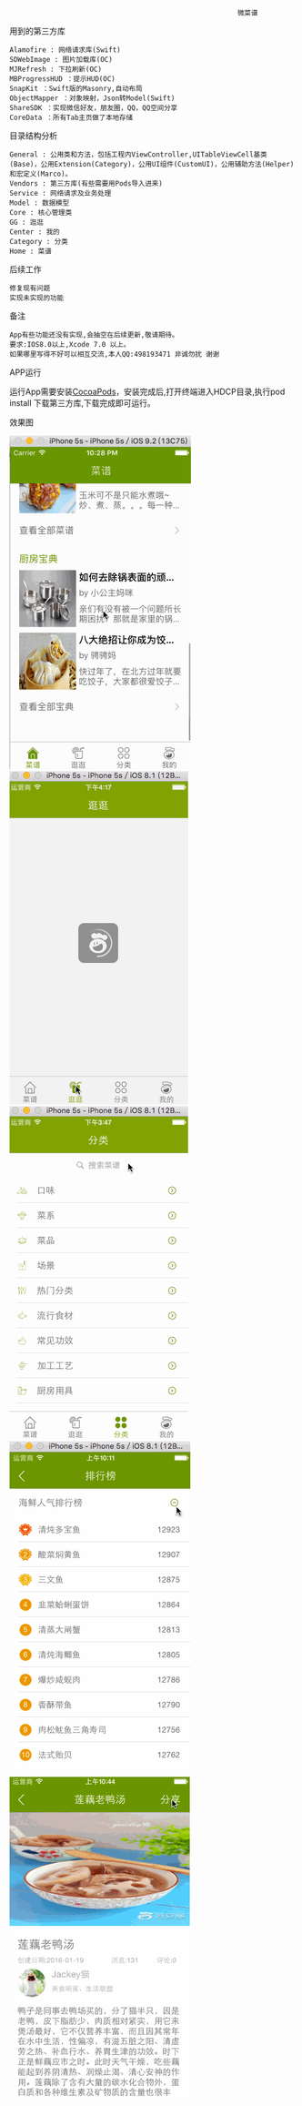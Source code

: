                                                             微菜谱

用到的第三方库

    Alamofire : 网络请求库(Swift)
    SDWebImage : 图片加载库(OC)
    MJRefresh : 下拉刷新(OC)
    MBProgressHUD ：提示HUD(OC)
    SnapKit ：Swift版的Masonry,自动布局
    ObjectMapper ：对象映射，Json转Model(Swift)
    ShareSDK ：实现微信好友，朋友圈，QQ，QQ空间分享
    CoreData ：所有Tab主页做了本地存储

目录结构分析

    General : 公用类和方法，包括工程内ViewController,UITableViewCell基类(Base)，公用Extension(Category)，公用UI组件(CustomUI)，公用辅助方法(Helper)和宏定义(Marco)。
    Vendors : 第三方库(有些需要用Pods导入进来)
    Service : 网络请求及业务处理
    Model : 数据模型
    Core : 核心管理类
    GG : 逛逛
    Center : 我的
    Category : 分类
    Home : 菜谱

后续工作

    修复现有问题
    实现未实现的功能

备注

    App有些功能还没有实现,会抽空在后续更新,敬请期待。
    要求:IOS8.0以上,Xcode 7.0 以上。
    如果哪里写得不好可以相互交流,本人QQ:498193471 非诚勿扰 谢谢 

APP运行

  运行App需要安装[CocoaPods](http://www.cnblogs.com/wayne23/p/3912882.html "CocoaPods安装和使用")，安装完成后,打开终端进入HDCP目录,执行pod install 下载第三方库,下载完成即可运行。

效果图

   ![](https://github.com/AlbertXYZ/HDCP/raw/master/Images/CP.gif)  ![](https://github.com/AlbertXYZ/HDCP/raw/master/Images/GG.gif)   ![](https://github.com/AlbertXYZ/HDCP/raw/master/Images/FL.gif) ![](https://github.com/AlbertXYZ/HDCP/raw/master/Images/PHB.gif)  ![](https://github.com/AlbertXYZ/HDCP/raw/master/Images/FXCP.gif) 

